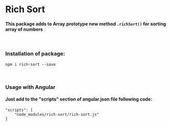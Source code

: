# Rich Sort
#### This package adds to Array.prototype new method `.richSort()` for sorting array of numbers
<br>

### Installation of package:
```
npm i rich-sort --save
```
<br>

### Usage with Angular
#### Just add to the "scripts" section of angular.json file following code:
```
"scripts": [
    "node_modules/rich-sort/rich-sort.js"
]
```
